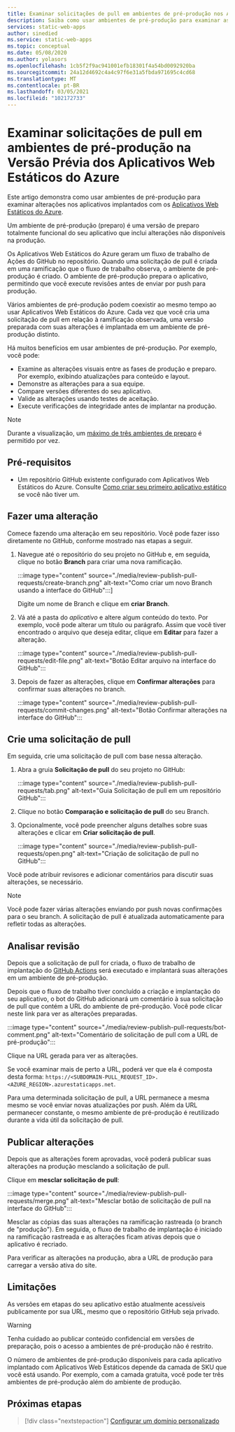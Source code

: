 ```yaml
---
title: Examinar solicitações de pull em ambientes de pré-produção nos Aplicativos Web Estáticos do Azure
description: Saiba como usar ambientes de pré-produção para examinar as alterações de solicitações de pull nos Aplicativos Web Estáticos do Azure.
services: static-web-apps
author: sinedied
ms.service: static-web-apps
ms.topic: conceptual
ms.date: 05/08/2020
ms.author: yolasors
ms.openlocfilehash: 1cb5f2f9ac941001efb18301f4a54bd0092920ba
ms.sourcegitcommit: 24a12d4692c4a4c97f6e31a5fbda971695c4cd68
ms.translationtype: MT
ms.contentlocale: pt-BR
ms.lasthandoff: 03/05/2021
ms.locfileid: "102172733"
---
```

# <a name="review-pull-requests-in-pre-production-environments-in-azure-static-web-apps-preview"></a>Examinar solicitações de pull em ambientes de pré-produção na Versão Prévia dos Aplicativos Web Estáticos do Azure

Este artigo demonstra como usar ambientes de pré-produção para examinar alterações nos aplicativos implantados com os [Aplicativos Web Estáticos do Azure](overview.md).

Um ambiente de pré-produção (preparo) é uma versão de preparo totalmente funcional do seu aplicativo que inclui alterações não disponíveis na produção.

Os Aplicativos Web Estáticos do Azure geram um fluxo de trabalho de Ações do GitHub no repositório. Quando uma solicitação de pull é criada em uma ramificação que o fluxo de trabalho observa, o ambiente de pré-produção é criado. O ambiente de pré-produção prepara o aplicativo, permitindo que você execute revisões antes de enviar por push para produção.

Vários ambientes de pré-produção podem coexistir ao mesmo tempo ao usar Aplicativos Web Estáticos do Azure. Cada vez que você cria uma solicitação de pull em relação à ramificação observada, uma versão preparada com suas alterações é implantada em um ambiente de pré-produção distinto.

Há muitos benefícios em usar ambientes de pré-produção. Por exemplo, você pode:

- Examine as alterações visuais entre as fases de produção e preparo. Por exemplo, exibindo atualizações para conteúdo e layout.
- Demonstre as alterações para a sua equipe.
- Compare versões diferentes do seu aplicativo.
- Valide as alterações usando testes de aceitação.
- Execute verificações de integridade antes de implantar na produção.

> [!NOTE]
> Durante a visualização, um [máximo de três ambientes de preparo](quotas.md) é permitido por vez.

## <a name="prerequisites"></a>Pré-requisitos

- Um repositório GitHub existente configurado com Aplicativos Web Estáticos do Azure. Consulte [Como criar seu primeiro aplicativo estático](getting-started.md) se você não tiver um.

## <a name="make-a-change"></a>Fazer uma alteração

Comece fazendo uma alteração em seu repositório. Você pode fazer isso diretamente no GitHub, conforme mostrado nas etapas a seguir.

1. Navegue até o repositório do seu projeto no GitHub e, em seguida, clique no botão **Branch** para criar uma nova ramificação.

    :::image type="content" source="./media/review-publish-pull-requests/create-branch.png" alt-text="Como criar um novo Branch usando a interface do GitHub":::]

    Digite um nome de Branch e clique em **criar Branch**.

1. Vá até a pasta do _aplicativo_ e altere algum conteúdo do texto. Por exemplo, você pode alterar um título ou parágrafo. Assim que você tiver encontrado o arquivo que deseja editar, clique em **Editar** para fazer a alteração.

    :::image type="content" source="./media/review-publish-pull-requests/edit-file.png" alt-text="Botão Editar arquivo na interface do GitHub":::

1. Depois de fazer as alterações, clique em **Confirmar alterações** para confirmar suas alterações no branch.

    :::image type="content" source="./media/review-publish-pull-requests/commit-changes.png" alt-text="Botão Confirmar alterações na interface do GitHub":::

## <a name="create-a-pull-request"></a>Crie uma solicitação de pull

Em seguida, crie uma solicitação de pull com base nessa alteração.

1. Abra a gruia **Solicitação de pull** do seu projeto no GitHub:

    :::image type="content" source="./media/review-publish-pull-requests/tab.png" alt-text="Guia Solicitação de pull em um repositório GitHub":::

1. Clique no botão **Comparação e solicitação de pull** do seu Branch.

1. Opcionalmente, você pode preencher alguns detalhes sobre suas alterações e clicar em **Criar solicitação de pull**.

    :::image type="content" source="./media/review-publish-pull-requests/open.png" alt-text="Criação de solicitação de pull no GitHub":::

Você pode atribuir revisores e adicionar comentários para discutir suas alterações, se necessário.

> [!NOTE]
> Você pode fazer várias alterações enviando por push novas confirmações para o seu branch. A solicitação de pull é atualizada automaticamente para refletir todas as alterações.

## <a name="review-changes"></a>Analisar revisão

Depois que a solicitação de pull for criada, o fluxo de trabalho de implantação do [GitHub Actions](https://github.com/features/actions) será executado e implantará suas alterações em um ambiente de pré-produção.

Depois que o fluxo de trabalho tiver concluído a criação e implantação do seu aplicativo, o bot do GitHub adicionará um comentário à sua solicitação de pull que contém a URL do ambiente de pré-produção. Você pode clicar neste link para ver as alterações preparadas.

:::image type="content" source="./media/review-publish-pull-requests/bot-comment.png" alt-text="Comentário de solicitação de pull com a URL de pré-produção":::

Clique na URL gerada para ver as alterações.

Se você examinar mais de perto a URL, poderá ver que ela é composta desta forma: `https://<SUBDOMAIN-PULL_REQUEST_ID>.<AZURE_REGION>.azurestaticapps.net`.

Para uma determinada solicitação de pull, a URL permanece a mesma mesmo se você enviar novas atualizações por push. Além da URL permanecer constante, o mesmo ambiente de pré-produção é reutilizado durante a vida útil da solicitação de pull.

## <a name="publish-changes"></a>Publicar alterações

Depois que as alterações forem aprovadas, você poderá publicar suas alterações na produção mesclando a solicitação de pull.

Clique em **mesclar solicitação de pull**:

:::image type="content" source="./media/review-publish-pull-requests/merge.png" alt-text="Mesclar botão de solicitação de pull na interface do GitHub":::

Mesclar as cópias das suas alterações na ramificação rastreada (o branch de "produção"). Em seguida, o fluxo de trabalho de implantação é iniciado na ramificação rastreada e as alterações ficam ativas depois que o aplicativo é recriado.

Para verificar as alterações na produção, abra a URL de produção para carregar a versão ativa do site.

## <a name="limitations"></a>Limitações

As versões em etapas do seu aplicativo estão atualmente acessíveis publicamente por sua URL, mesmo que o repositório GitHub seja privado.

> [!WARNING]
> Tenha cuidado ao publicar conteúdo confidencial em versões de preparação, pois o acesso a ambientes de pré-produção não é restrito.

O número de ambientes de pré-produção disponíveis para cada aplicativo implantado com Aplicativos Web Estáticos depende da camada de SKU que você está usando. Por exemplo, com a camada gratuita, você pode ter três ambientes de pré-produção além do ambiente de produção.

## <a name="next-steps"></a>Próximas etapas

> [!div class="nextstepaction"]
> [Configurar um domínio personalizado](custom-domain.md)

